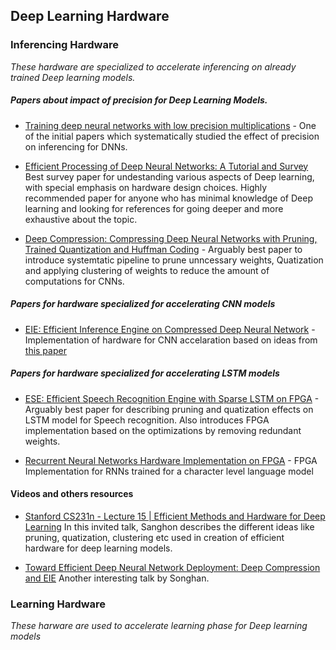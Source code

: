 ## Deep Learning Hardware

### Inferencing Hardware
*These hardware are specialized to accelerate inferencing on already trained Deep learning models.*

##### Papers about impact of precision for Deep Learning Models.
* [Training deep neural networks with low precision multiplications](https://arxiv.org/abs/1412.7024) - One of the initial papers which systematically studied the effect of precision on inferencing for DNNs.

* [Efficient Processing of Deep Neural Networks: A Tutorial and Survey](https://arxiv.org/abs/1703.09039) Best survey paper for undestanding various aspects of Deep learning, with special emphasis on hardware design choices. Highly recommended paper for anyone who has minimal knowledge of Deep learning and looking for references for going deeper and more exhaustive about the topic.

* <a name="Sanghon"></a> [Deep Compression: Compressing Deep Neural Networks with Pruning, Trained Quantization and Huffman Coding](https://arxiv.org/pdf/1510.00149v5.pdf) - Arguably best paper to introduce systemtatic pipeline to prune unncessary weights, Quatization and applying clustering of weights to reduce the amount of computations for CNNs.

##### Papers for hardware specialized for accelerating CNN models  
* [EIE: Efficient Inference Engine on Compressed Deep Neural Network](https://arxiv.org/abs/1602.01528) - Implementation of hardware for CNN accelaration based on ideas from [this paper](#Sanghon)

##### Papers for hardware specialized for accelerating LSTM models
* [ESE: Efficient Speech Recognition Engine with Sparse LSTM on FPGA](https://arxiv.org/abs/1612.00694) - Arguably best paper for describing pruning and quatization effects on LSTM model for Speech recognition. Also introduces FPGA implementation based on the optimizations by removing redundant weights.

* [Recurrent Neural Networks Hardware Implementation on FPGA](https://arxiv.org/pdf/1511.05552.pdf) - FPGA Implementation for RNNs trained for a character level language model

#### Videos and others resources
* [Stanford CS231n - Lecture 15 | Efficient Methods and Hardware for Deep Learning](https://www.youtube.com/watch?v=eZdOkDtYMoo&index=15&list=PL3FW7Lu3i5JvHM8ljYj-zLfQRF3EO8sYv) In this invited talk, Sanghon describes the different ideas like pruning, quatization, clustering etc used in creation of efficient hardware for deep learning models.

* [Toward Efficient Deep Neural Network Deployment: Deep Compression and EIE](https://www.youtube.com/watch?v=CrDRr2fxbsg) Another interesting talk by Songhan.


### Learning Hardware
*These harware are used to accelerate learning phase for Deep learning models*
